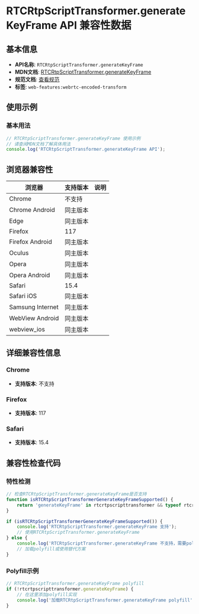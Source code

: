 # RTCRtpScriptTransformer.generateKeyFrame API 兼容性数据

## 基本信息

- **API名称**: `RTCRtpScriptTransformer.generateKeyFrame`
- **MDN文档**: [RTCRtpScriptTransformer.generateKeyFrame](https://developer.mozilla.org/docs/Web/API/RTCRtpScriptTransformer/generateKeyFrame)
- **规范文档**: [查看规范](https://w3c.github.io/webrtc-encoded-transform/#dom-rtcrtpscripttransformer-generatekeyframe)
- **标签**: `web-features:webrtc-encoded-transform`

## 使用示例

### 基本用法

```javascript
// RTCRtpScriptTransformer.generateKeyFrame 使用示例
// 请查阅MDN文档了解具体用法
console.log('RTCRtpScriptTransformer.generateKeyFrame API');
```

## 浏览器兼容性

| 浏览器 | 支持版本 | 说明 |
|--------|----------|------|
| Chrome | 不支持 |  |
| Chrome Android | 同主版本 |  |
| Edge | 同主版本 |  |
| Firefox | 117 |  |
| Firefox Android | 同主版本 |  |
| Oculus | 同主版本 |  |
| Opera | 同主版本 |  |
| Opera Android | 同主版本 |  |
| Safari | 15.4 |  |
| Safari iOS | 同主版本 |  |
| Samsung Internet | 同主版本 |  |
| WebView Android | 同主版本 |  |
| webview_ios | 同主版本 |  |

## 详细兼容性信息

### Chrome

- **支持版本**: 不支持

### Firefox

- **支持版本**: 117

### Safari

- **支持版本**: 15.4

## 兼容性检查代码

### 特性检测

```javascript
// 检查RTCRtpScriptTransformer.generateKeyFrame是否支持
function isRTCRtpScriptTransformerGenerateKeyFrameSupported() {
    return 'generateKeyFrame' in rtcrtpscripttransformer && typeof rtcrtpscripttransformer.generateKeyFrame === 'function';
}

if (isRTCRtpScriptTransformerGenerateKeyFrameSupported()) {
    console.log('RTCRtpScriptTransformer.generateKeyFrame 支持');
    // 使用RTCRtpScriptTransformer.generateKeyFrame
} else {
    console.log('RTCRtpScriptTransformer.generateKeyFrame 不支持，需要polyfill');
    // 加载polyfill或使用替代方案
}
```

### Polyfill示例

```javascript
// RTCRtpScriptTransformer.generateKeyFrame polyfill
if (!rtcrtpscripttransformer.generateKeyFrame) {
    // 在这里添加polyfill实现
    console.log('加载RTCRtpScriptTransformer.generateKeyFrame polyfill');
}
```

